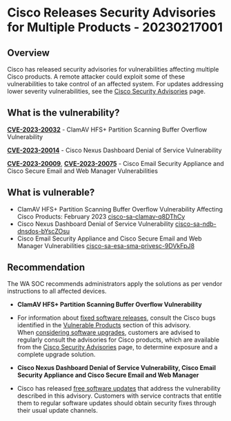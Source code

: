 # Cisco Releases Security Advisories for Multiple Products - 20230217001

## Overview

Cisco has released security advisories for vulnerabilities affecting multiple Cisco products. A remote attacker could exploit some of these vulnerabilities to take control of an affected system. For updates addressing lower severity vulnerabilities, see the [Cisco Security Advisories](https://tools.cisco.com/security/center/publicationListing.x) page.

## What is the vulnerability?

[**CVE-2023-20032**](https://cve.mitre.org/cgi-bin/cvename.cgi?name=CVE-2023-20032) - ClamAV HFS+ Partition Scanning Buffer Overflow Vulnerability

[**CVE-2023-20014**](https://cve.mitre.org/cgi-bin/cvename.cgi?name=CVE-2023-20014) - Cisco Nexus Dashboard Denial of Service Vulnerability

[**CVE-2023-20009**](https://cve.mitre.org/cgi-bin/cvename.cgi?name=CVE-2023-20009), [**CVE-2023-20075**](https://cve.mitre.org/cgi-bin/cvename.cgi?name=CVE-2023-20075) - Cisco Email Security Appliance and Cisco Secure Email and Web Manager Vulnerabilities

## What is vulnerable?

- ClamAV HFS+ Partition Scanning Buffer Overflow Vulnerability Affecting Cisco Products: February 2023 [cisco-sa-clamav-q8DThCy](https://sec.cloudapps.cisco.com/security/center/content/CiscoSecurityAdvisory/cisco-sa-clamav-q8DThCy)
- Cisco Nexus Dashboard Denial of Service Vulnerability [cisco-sa-ndb-dnsdos-bYscZOsu](https://sec.cloudapps.cisco.com/security/center/content/CiscoSecurityAdvisory/cisco-sa-ndb-dnsdos-bYscZOsu)
- Cisco Email Security Appliance and Cisco Secure Email and Web Manager Vulnerabilities [cisco-sa-esa-sma-privesc-9DVkFpJ8](https://sec.cloudapps.cisco.com/security/center/content/CiscoSecurityAdvisory/cisco-sa-esa-sma-privesc-9DVkFpJ8)

## Recommendation

The WA SOC recommends administrators apply the solutions as per vendor instructions to all affected devices.

- **ClamAV HFS+ Partition Scanning Buffer Overflow Vulnerability**

- For information about [fixed software releases](https://sec.cloudapps.cisco.com/security/center/resources/security_vulnerability_policy.html#fixes), consult the Cisco bugs identified in the [Vulnerable Products](https://sec.cloudapps.cisco.com/security/center/content/CiscoSecurityAdvisory/cisco-sa-clamav-q8DThCy#vp) section of this advisory.
    When [considering software upgrades](https://sec.cloudapps.cisco.com/security/center/resources/security_vulnerability_policy.html#fixes), customers are advised to regularly consult the advisories for Cisco products, which are available from the [Cisco Security Advisories](https://www.cisco.com/go/psirt) page, to determine exposure and a complete upgrade solution.

- **Cisco Nexus Dashboard Denial of Service Vulnerability, Cisco Email Security Appliance and Cisco Secure Email and Web Manager**

- Cisco has released [free software updates](https://sec.cloudapps.cisco.com/security/center/resources/security_vulnerability_policy.html#ssu) that address the vulnerability described in this advisory. Customers with service contracts that entitle them to regular software updates should obtain security fixes through their usual update channels.
